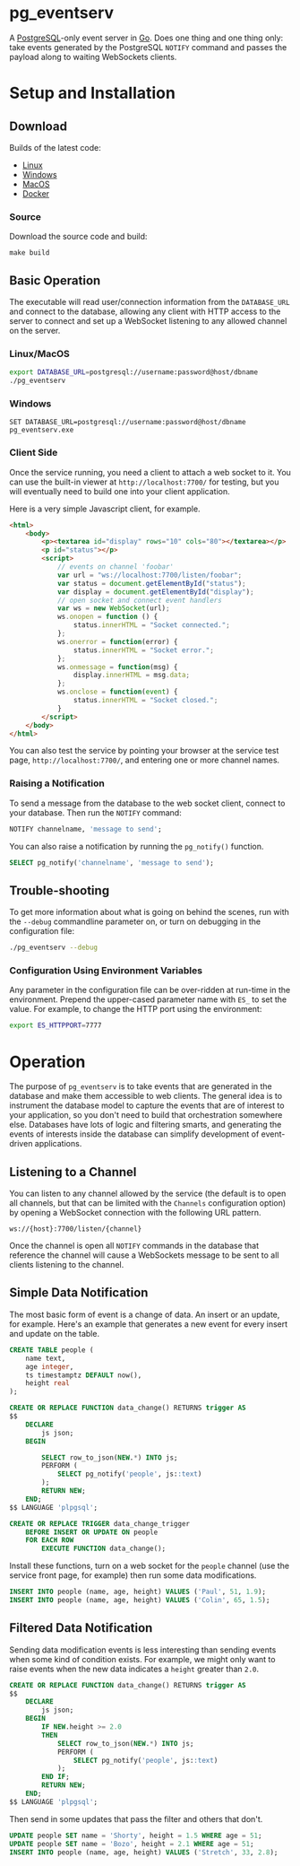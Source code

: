 # pg_eventserv

A [PostgreSQL](https://postgis.net/)-only event server in [Go](https://golang.org/). Does one thing and one thing only: take events generated by the PostgreSQL `NOTIFY` command and passes the payload along to waiting WebSockets clients.

# Setup and Installation

## Download

Builds of the latest code:

* [Linux](https://postgisftw.s3.amazonaws.com/pg_eventserv_latest_linux.zip)
* [Windows](https://postgisftw.s3.amazonaws.com/pg_eventserv_latest_windows.zip)
* [MacOS](https://postgisftw.s3.amazonaws.com/pg_eventserv_latest_macos.zip)
* [Docker](https://hub.docker.com/r/pramsey/pg_eventserv)

### Source

Download the source code and build:
```
make build
```

## Basic Operation

The executable will read user/connection information from the `DATABASE_URL` and connect to the database, allowing any client with HTTP access to the server to connect and set up a WebSocket listening to any allowed channel on the server.

### Linux/MacOS

```sh
export DATABASE_URL=postgresql://username:password@host/dbname
./pg_eventserv
```

### Windows

```
SET DATABASE_URL=postgresql://username:password@host/dbname
pg_eventserv.exe
```

### Client Side

Once the service running, you need a client to attach a web socket to it. You can use the built-in viewer at `http://localhost:7700/` for testing, but you will eventually need to build one into your client application.

Here is a very simple Javascript client, for example.

```html
<html>
    <body>
        <p><textarea id="display" rows="10" cols="80"></textarea></p>
        <p id="status"></p>
        <script>
            // events on channel 'foobar'
            var url = "ws://localhost:7700/listen/foobar";
            var status = document.getElementById("status");
            var display = document.getElementById("display");
            // open socket and connect event handlers
            var ws = new WebSocket(url);
            ws.onopen = function () {
                status.innerHTML = "Socket connected.";
            };
            ws.onerror = function(error) {
                status.innerHTML = "Socket error.";
            };
            ws.onmessage = function(msg) {
                display.innerHTML = msg.data;
            };
            ws.onclose = function(event) {
                status.innerHTML = "Socket closed.";
            }
        </script>
    </body>
</html>
```

You can also test the service by pointing your browser at the service test page, `http://localhost:7700/`, and entering one or more channel names.

### Raising a Notification

To send a message from the database to the web socket client, connect to your database. Then run the `NOTIFY` command:

```sql
NOTIFY channelname, 'message to send';
```

You can also raise a notification by running the `pg_notify()` function.

```sql
SELECT pg_notify('channelname', 'message to send');
```


## Trouble-shooting

To get more information about what is going on behind the scenes, run with the `--debug` commandline parameter on, or turn on debugging in the configuration file:
```sh
./pg_eventserv --debug
```

### Configuration Using Environment Variables

Any parameter in the configuration file can be over-ridden at run-time in the environment. Prepend the upper-cased parameter name with `ES_` to set the value. For example, to change the HTTP port using the environment:
```bash
export ES_HTTPPORT=7777
```


# Operation

The purpose of `pg_eventserv` is to take events that are generated in the database and make them accessible to web clients. The general idea is to instrument the database model to capture the events that are of interest to your application, so you don't need to build that orchestration somewhere else. Databases have lots of logic and filtering smarts, and generating the events of interests inside the database can simplify development of event-driven applications.

## Listening to a Channel

You can listen to any channel allowed by the service (the default is to open all channels, but that can be limited with the `Channels` configuration option) by opening a WebSocket connection with the following URL pattern.

```
ws://{host}:7700/listen/{channel}
```
Once the channel is open all `NOTIFY` commands in the database that reference the channel will cause a WebSockets message to be sent to all clients listening to the channel.

## Simple Data Notification

The most basic form of event is a change of data. An insert or an update, for example. Here's an example that generates a new event for every insert and update on the table.

```sql
CREATE TABLE people (
    name text,
    age integer,
    ts timestamptz DEFAULT now(),
    height real
);

CREATE OR REPLACE FUNCTION data_change() RETURNS trigger AS
$$
    DECLARE
        js json;
    BEGIN

        SELECT row_to_json(NEW.*) INTO js;
        PERFORM (
            SELECT pg_notify('people', js::text)
        );
        RETURN NEW;
    END;
$$ LANGUAGE 'plpgsql';

CREATE OR REPLACE TRIGGER data_change_trigger
    BEFORE INSERT OR UPDATE ON people
    FOR EACH ROW
        EXECUTE FUNCTION data_change();
```

Install these functions, turn on a web socket for the `people` channel (use the service front page, for example) then run some data modifications.

```sql
INSERT INTO people (name, age, height) VALUES ('Paul', 51, 1.9);
INSERT INTO people (name, age, height) VALUES ('Colin', 65, 1.5);
```

## Filtered Data Notification

Sending data modification events is less interesting than sending events when some kind of condition exists. For example, we might only want to raise events when the new data indicates a `height` greater than `2.0`.

```sql
CREATE OR REPLACE FUNCTION data_change() RETURNS trigger AS
$$
    DECLARE
        js json;
    BEGIN
        IF NEW.height >= 2.0
        THEN
            SELECT row_to_json(NEW.*) INTO js;
            PERFORM (
                SELECT pg_notify('people', js::text)
            );
        END IF;
        RETURN NEW;
    END;
$$ LANGUAGE 'plpgsql';
```

Then send in some updates that pass the filter and others that don't.

```sql
UPDATE people SET name = 'Shorty', height = 1.5 WHERE age = 51;
UPDATE people SET name = 'Bozo', height = 2.1 WHERE age = 51;
INSERT INTO people (name, age, height) VALUES ('Stretch', 33, 2.8);
```

